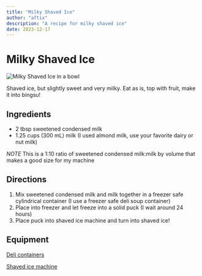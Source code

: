 ```yaml
---
title: "Milky Shaved Ice"
author: "aftix"
description: "A recipe for milky shaved ice"
date: 2023-12-17
---
```


# Milky Shaved Ice

![Milky Shaved Ice in a bowl](/imgs/recipes/milkyshavedice.jpg)

Shaved ice, but slightly sweet and very milky. Eat as is, top with fruit,
make it into bingsu!

## Ingredients

  * 2 tbsp sweetened condensed milk
  * 1.25 cups (300 mL) milk (I used almond milk, use your favorite dairy or nut milk)

*NOTE* This is a 1:10 ratio of sweetened condensed milk:milk by volume that makes a good size
for my machine

## Directions

  1. Mix sweetened condensed milk and milk together in a freezer safe cylindrical container
     (I use a freezer safe deli soup container) 
  2. Place into freezer and let freeze into a solid puck (I wait around 24 hours)
  3. Place puck into shaved ice machine and turn into shaved ice!

## Equipment

[Deli containers](https://www.amazon.com/dp/B00N2TADOY)

[Shaved ice machine](https://www.amazon.com/dp/B071K89S9Y)
